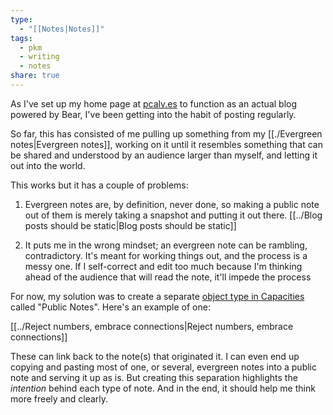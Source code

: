 ```yaml
---
type:
  - "[[Notes|Notes]]"
tags:
  - pkm
  - writing
  - notes
share: true
---
```


As I've set up my home page at [pcalv.es](https://pcalv.es) to function as an actual blog powered by Bear, I've been getting into the habit of posting regularly.

So far, this has consisted of me pulling up something from my [[./Evergreen notes|Evergreen notes]], working on it until it resembles something that can be shared and understood by an audience larger than myself, and letting it out into the world.

This works but it has a couple of problems:

1. Evergreen notes are, by definition, never done, so making a public note out of them is merely taking a snapshot and putting it out there. [[../Blog posts should be static|Blog posts should be static]]

2. It puts me in the wrong mindset; an evergreen note can be rambling, contradictory. It's meant for working things out, and the process is a messy one. If I self-correct and edit too much because I'm thinking ahead of the audience that will read the note, it'll impede the process

For now, my solution was to create a separate [object type in Capacities](https://capacities.io/content-types) called "Public Notes". Here's an example of one:

[[../Reject numbers, embrace connections|Reject numbers, embrace connections]]

These can link back to the note(s) that originated it. I can even end up copying and pasting most of one, or several, evergreen notes into a public note and serving it up as is. But creating this separation highlights the *intention* behind each type of note. And in the end, it should help me think more freely and clearly.

